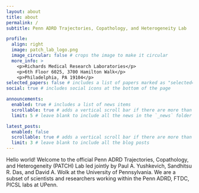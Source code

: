 ```yaml
---
layout: about
title: about
permalink: /
subtitle: Penn ADRD Trajectories, Copathology, and Heterogeneity Lab

profile:
  align: right
  image: patch_lab_logo.png
  image_circular: false # crops the image to make it circular
  more_info: >
    <p>Richards Medical Research Laboratories</p>
    <p>6th Floor 6025, 3700 Hamilton Walk</p>
    <p>Philadelphia, PA 19104</p>
selected_papers: false # includes a list of papers marked as "selected={true}"
social: true # includes social icons at the bottom of the page

announcements:
  enabled: true # includes a list of news items
  scrollable: true # adds a vertical scroll bar if there are more than 3 news items
  limit: 5 # leave blank to include all the news in the `_news` folder

latest_posts:
  enabled: false
  scrollable: true # adds a vertical scroll bar if there are more than 3 new posts items
  limit: 3 # leave blank to include all the blog posts
---
```


Hello world! Welcome to the official Penn ADRD Trajectories, Copathology, and Heterogeneity (PATCH) Lab led jointly by Paul A. Yushkevich, Sandhitsu R. Das, and David A. Wolk at the University of Pennsylvania. We are a subset of scientists and researchers working within the Penn ADRD, FTDC, PICSL labs at UPenn.

